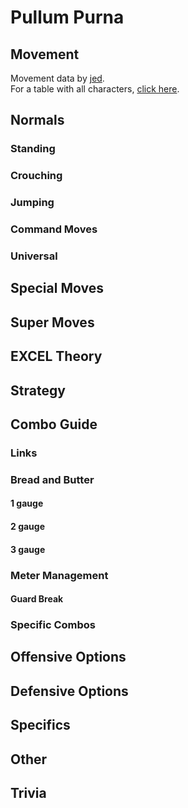 # Pullum Purna
## Movement

Movement data by [jed](https://twitter.com/mountainmanjed).  
For a table with all characters, [click here](https://docs.google.com/spreadsheets/d/1jpNVfCL8k3cAOEK4Sv4Eiwpo5Vwgz8ad3cP0vx4WDUE/edit#gid=0).

## Normals
### Standing
### Crouching
### Jumping
### Command Moves
### Universal
## Special Moves
## Super Moves
## EXCEL Theory
## Strategy
## Combo Guide
### Links
### Bread and Butter
#### 1 gauge
#### 2 gauge
#### 3 gauge
### Meter Management
#### Guard Break
### Specific Combos
## Offensive Options
## Defensive Options
## Specifics
## Other
## Trivia
